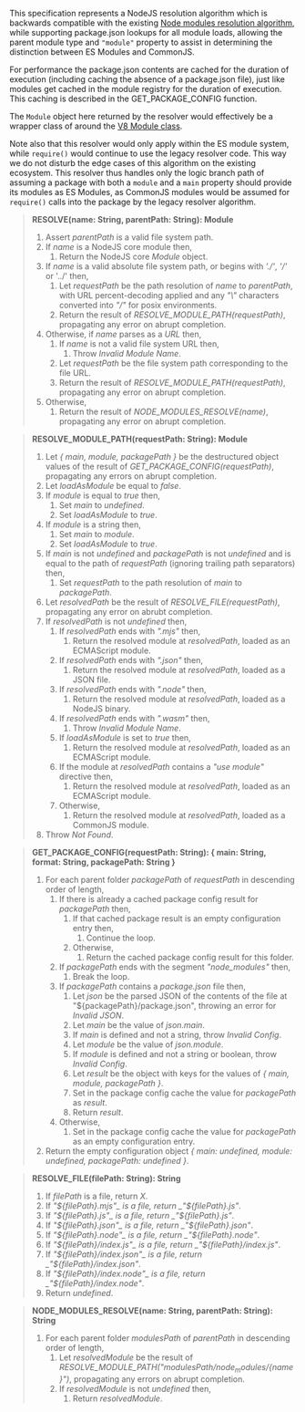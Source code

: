 This specification represents a NodeJS resolution algorithm which is backwards compatible with the existing [Node modules resolution algorithm](https://nodejs.org/api/modules.html#modules_all_together), while supporting package.json lookups for all module loads, allowing the parent module type and `"module"` property to assist in determining the distinction between ES Modules and CommonJS.

For performance the package.json contents are cached for the duration of execution (including caching the absence of a package.json file), just like modules get cached in the module registry for the duration of execution. This caching is described in the GET_PACKAGE_CONFIG function.

The `Module` object here returned by the resolver would effectively be a wrapper class of around the [V8 Module class](https://v8.paulfryzel.com/docs/master/classv8_1_1_module.html).

Note also that this resolver would only apply within the ES module system, while `require()` would continue to use the legacy resolver code. This way we do not disturb the edge cases of this algorithm on the existing ecosystem. This resolver thus handles only the logic branch path of assuming a package with both a `module` and a `main` property should provide its modules as ES Modules, as CommonJS modules would be assumed for `require()` calls into the package by the legacy resolver algorithm.

> **RESOLVE(name: String, parentPath: String): Module**
> 1. Assert _parentPath_ is a valid file system path.
> 1. If _name_ is a NodeJS core module then,
>    1. Return the NodeJS core _Module_ object.
> 1. If _name_ is a valid absolute file system path, or begins with _'./'_, _'/'_ or '../' then,
>    1. Let _requestPath_ be the path resolution of _name_ to _parentPath_, with URL percent-decoding applied and any _"\\"_ characters converted into _"/"_ for posix environments.
>    1. Return the result of _RESOLVE_MODULE_PATH(requestPath)_, propagating any error on abrupt completion.
> 1. Otherwise, if _name_ parses as a _URL_ then,
>    1. If _name_ is not a valid file system URL then,
>       1. Throw _Invalid Module Name_.
>    1. Let _requestPath_ be the file system path corresponding to the file URL.
>    1. Return the result of _RESOLVE_MODULE_PATH(requestPath)_, propagating any error on abrupt completion.
> 1. Otherwise,
>    1. Return the result of _NODE_MODULES_RESOLVE(name)_, propagating any error on abrupt completion.

> **RESOLVE_MODULE_PATH(requestPath: String): Module**
> 1. Let _{ main, module, packagePath }_ be the destructured object values of the result of _GET_PACKAGE_CONFIG(requestPath)_, propagating any errors on abrupt completion.
> 1. Let _loadAsModule_ be equal to _false_.
> 1. If _module_ is equal to _true_ then,
>    1. Set _main_ to _undefined_.
>    1. Set _loadAsModule_ to _true_.
> 1. If _module_ is a string then,
>    1. Set _main_ to _module_.
>    1. Set _loadAsModule_ to _true_.
> 1. If _main_ is not _undefined_ and _packagePath_ is not _undefined_ and is equal to the path of _requestPath_ (ignoring trailing path separators) then,
>    1. Set _requestPath_ to the path resolution of _main_ to _packagePath_.
> 1. Let _resolvedPath_ be the result of _RESOLVE_FILE(requestPath)_, propagating any error on abrubt completion.
> 1. If _resolvedPath_ is not _undefined_ then,
>    1. If _resolvedPath_ ends with _".mjs"_ then,
>       1. Return the resolved module at _resolvedPath_, loaded as an ECMAScript module.
>    1. If _resolvedPath_ ends with _".json"_ then,
>       1. Return the resolved module at _resolvedPath_, loaded as a JSON file.
>    1. If _resolvedPath_ ends with _".node"_ then,
>       1. Return the resolved module at _resolvedPath_, loaded as a NodeJS binary.
>    1. If _resolvedPath_ ends with _".wasm"_ then,
>       1. Throw _Invalid Module Name_.
>    1. If _loadAsModule_ is set to _true_ then,
>       1. Return the resolved module at _resolvedPath_, loaded as an ECMAScript module.
>    1. If the module at _resolvedPath_ contains a _"use module"_ directive then,
>       1. Return the resolved module at _resolvedPath_, loaded as an ECMAScript module.
>    1. Otherwise,
>       1. Return the resolved module at _resolvedPath_, loaded as a CommonJS module.
> 1. Throw _Not Found_.

> **GET_PACKAGE_CONFIG(requestPath: String): { main: String, format: String, packagePath: String }**
> 1. For each parent folder _packagePath_ of _requestPath_ in descending order of length,
>    1. If there is already a cached package config result for _packagePath_ then,
>       1. If that cached package result is an empty configuration entry then,
>          1. Continue the loop.
>       1. Otherwise,
>          1. Return the cached package config result for this folder.
>    1. If _packagePath_ ends with the segment _"node_modules"_ then,
>       1. Break the loop.
>    1. If _packagePath_ contains a _package.json_ file then,
>       1. Let _json_ be the parsed JSON of the contents of the file at "${packagePath}/package.json", throwing an error for _Invalid JSON_.
>       1. Let _main_ be the value of _json.main_.
>       1. If _main_ is defined and not a string, throw _Invalid Config_.
>       1. Let _module_ be the value of _json.module_.
>       1. If _module_ is defined and not a string or boolean, throw _Invalid Config_.
>       1. Let _result_ be the object with keys for the values of _{ main, module, packagePath }_.
>       1. Set in the package config cache the value for _packagePath_ as _result_.
>       1. Return _result_.
>    1. Otherwise,
>       1. Set in the package config cache the value for _packagePath_ as an empty configuration entry.
> 1. Return the empty configuration object _{ main: undefined, module: undefined, packagePath: undefined }_.

> **RESOLVE_FILE(filePath: String): String**
> 1. If _filePath_ is a file, return _X_.
> 1. If _"${filePath}.mjs"_ is a file, return _"${filePath}.js"_.
> 1. If _"${filePath}.js"_ is a file, return _"${filePath}.js"_.
> 1. If _"${filePath}.json"_ is a file, return _"${filePath}.json"_.
> 1. If _"${filePath}.node"_ is a file, return _"${filePath}.node"_.
> 1. If _"${filePath}/index.js"_ is a file, return _"${filePath}/index.js"_.
> 1. If _"${filePath}/index.json"_ is a file, return _"${filePath}/index.json"_.
> 1. If _"${filePath}/index.node"_ is a file, return _"${filePath}/index.node"_.
> 1. Return _undefined_.

> **NODE_MODULES_RESOLVE(name: String, parentPath: String): String**
> 1. For each parent folder _modulesPath_ of _parentPath_ in descending order of length,
>    1. Let _resolvedModule_ be the result of _RESOLVE_MODULE_PATH("${modulesPath}/node_modules/${name}")_, propagating any errors on abrupt completion.
>    1. If _resolvedModule_ is not _undefined_ then,
>       1. Return _resolvedModule_.
